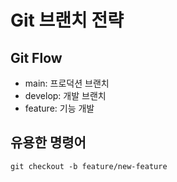 # Git 브랜치 전략

## Git Flow
- main: 프로덕션 브랜치
- develop: 개발 브랜치
- feature: 기능 개발

## 유용한 명령어
`git checkout -b feature/new-feature`
